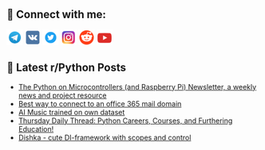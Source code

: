 ## 🔎 Connect with me:
[<img src="https://github.com/bullbesh/bullbesh/blob/main/images/Telegram.png" width="32" height="32" />](https://t.me/bullbesh)
[<img src="https://github.com/bullbesh/bullbesh/blob/main/images/VK.png" width="32" height="32" />](https://vk.com/bullbesh)
[<img src="https://github.com/bullbesh/bullbesh/blob/main/images/Twitter.png" width="32" height="32" />](https://twitter.com/bullbesh1)
[<img src="https://github.com/bullbesh/bullbesh/blob/main/images/Instagram.png" width="32" height="32" />](https://www.instagram.com/bullbesh)
[<img src="https://github.com/bullbesh/bullbesh/blob/main/images/Reddit.png" width="32" height="32" />](https://www.reddit.com/user/bullbesh)
[<img src="https://github.com/bullbesh/bullbesh/blob/main/images/YouTube.png" width="32" height="32" />](https://www.youtube.com/channel/UCtfjRs6uzgq5mfm8S06WTcg)

## 📕 Latest r/Python Posts
<!-- BLOG-POST-LIST:START -->
- [The Python on Microcontrollers &lpar;and Raspberry Pi&rpar; Newsletter, a weekly news and project resource](https://www.reddit.com/r/Python/comments/1e0pxe8/the_python_on_microcontrollers_and_raspberry_pi/)
- [Best way to connect to an office 365 mail domain](https://www.reddit.com/r/Python/comments/1e0lu5r/best_way_to_connect_to_an_office_365_mail_domain/)
- [AI Music trained on own dataset](https://www.reddit.com/r/Python/comments/1e0bn66/ai_music_trained_on_own_dataset/)
- [Thursday Daily Thread: Python Careers, Courses, and Furthering Education!](https://www.reddit.com/r/Python/comments/1e0b18d/thursday_daily_thread_python_careers_courses_and/)
- [Dishka - cute DI-framework with scopes and control](https://www.reddit.com/r/Python/comments/1e02ay9/dishka_cute_diframework_with_scopes_and_control/)
<!-- BLOG-POST-LIST:END -->
